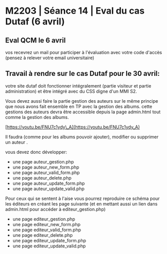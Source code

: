 # M2203 \| Séance 14  \| Eval du cas Dutaf \(6 avril\)

## Eval QCM le 6 avril

vos recevrez un mail pour participer à l'évaluation avec votre code d'accès \(pensez à relever votre email universitaire\)

## Travail à rendre sur le cas Dutaf pour le 30 avril:

votre site dutaf doit fonctionner intégralement \(partie visiteur et partie administration\) et être intégré avec du CSS digne d'un MMI S2.

Vous devez aussi faire la partie gestion des auteurs  sur le même principe que nous avons fait ensemble en TP avec la gestion des albums. cette gestions des auteurs devra être accessible depuis la page admin.html tout comme la gestion des albums.

[https://youtu.be/FNU7c1ydy\_A](https://youtu.be/FNU7c1ydy_A)

Il faudra \(comme pour les albums pouvoir ajouter\), modifier ou supprimer un auteur .

vous devez donc développer:

* une page auteur\_gestion.php
* une page auteur\_new\_form.php
* une page auteur\_valid\_form.php
* une page auteur\_delete.php
* une page auteur\_update\_form.php
* une page auteur\_update\_valid.php

Pour ceux qui se sentent à l'aise vous pourrez reproduire ce schéma pour les éditeurs en créant les page suivante \(et en mettant aussi un lien dans admin.html pour accéder à editeur\_gestion.php\)

* une page editeur\_gestion.php
* une page editeur\_new\_form.php
* une page editeur\_valid\_form.php
* une page editeur\_delete.php
* une page editeur\_update\_form.php
* une page editeur\_update\_valid.php

